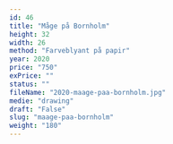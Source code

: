 ```yaml
---
id: 46
title: "Måge på Bornholm"
height: 32
width: 26
method: "Farveblyant på papir"
year: 2020
price: "750"
exPrice: ""
status: ""
fileName: "2020-maage-paa-bornholm.jpg"
medie: "drawing"
draft: "False"
slug: "maage-paa-bornholm"
weight: "180"
---
```

